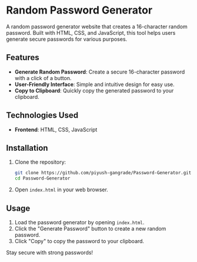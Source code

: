 # Random Password Generator

A random password generator website that creates a 16-character random password. Built with HTML, CSS, and JavaScript, this tool helps users generate secure passwords for various purposes.

## Features

- **Generate Random Password**: Create a secure 16-character password with a click of a button.
- **User-Friendly Interface**: Simple and intuitive design for easy use.
- **Copy to Clipboard**: Quickly copy the generated password to your clipboard.

## Technologies Used

- **Frontend**: HTML, CSS, JavaScript

## Installation

1. Clone the repository:
    ```bash
    git clone https://github.com/piyush-gangrade/Password-Generator.git
    cd Password-Generator
    ```

2. Open `index.html` in your web browser.

## Usage

1. Load the password generator by opening `index.html`.
2. Click the "Generate Password" button to create a new random password.
3. Click "Copy" to copy the password to your clipboard.

Stay secure with strong passwords!
